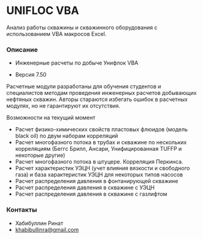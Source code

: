 # UNIFLOC VBA #

Анализ работы скважины и скважинного оборудования 
с использованием VBA макросов Excel.

### Описание ###

* Инженерные расчеты по добыче Унифлок VBA

* Версия 7.50

Расчетные модули разработаны для обучения студентов и специалистов методам проведения инженерных расчетов добывающих нефтяных скважин. Авторы стараются избегать ошибок в расчетных модулях, но не гарантируют их отсутствия. 


Возможности на текущий момент
- Расчет физико-химических свойств пластовых флюидов (модель black oil) по двум наборам корреляций
- Расчет многофазного потока в трубах и скважине по нескольких корреляциям (Беггс Брилл, Ансари, Унифицированная TUFFP и некоторые другие)
- Расчет многофазного потока в штуцере. Корреляция Перкинса.
- Расчет характеристик УЭЦН (учет влияния вязкости и свободного газа) и база характеристик УЭЦН для некоторых типов насосов
- Расчет распределения давления в фонтанирующей скважине
- Расчет распределения давления в скважине с УЭЦН
- Расчет распределения давления в скважине с газлифтом



### Контакты ###

* Хабибуллин Ринат
* khabibullinra@gmail.com

